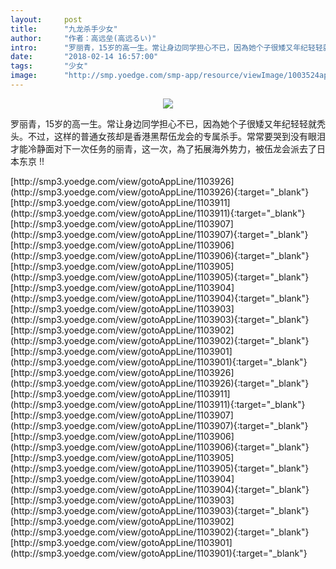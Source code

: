 ```yaml
---
layout:     post
title:      "九龙杀手少女"
author:     "作者：高远垒(高远るい)"
intro:      "罗丽青，15岁的高一生。常让身边同学担心不已，因為她个子很矮又年纪轻轻就秃头。不过，这样的普通女孩却是香港黑帮伍龙会的专属杀手。常常要哭到没有眼泪才能冷静面对下一次任务的丽青，这一次，為了拓展海外势力，被伍龙会派去了日本东京 !!"
date:       "2018-02-14 16:57:00"
tags:       "少女"
image:      "http://smp.yoedge.com/smp-app/resource/viewImage/1003524appline.png"
---
```

<div style="text-align: center">
<p><img src="http://smp.yoedge.com/smp-app/resource/viewImage/1003524appline.png"/></p>
</div>
<p class="post-meta">
<span>罗丽青，15岁的高一生。常让身边同学担心不已，因為她个子很矮又年纪轻轻就秃头。不过，这样的普通女孩却是香港黑帮伍龙会的专属杀手。常常要哭到没有眼泪才能冷静面对下一次任务的丽青，这一次，為了拓展海外势力，被伍龙会派去了日本东京 !!</span>
</p>
[http://smp3.yoedge.com/view/gotoAppLine/1103926](http://smp3.yoedge.com/view/gotoAppLine/1103926){:target="_blank"}
[http://smp3.yoedge.com/view/gotoAppLine/1103911](http://smp3.yoedge.com/view/gotoAppLine/1103911){:target="_blank"}
[http://smp3.yoedge.com/view/gotoAppLine/1103907](http://smp3.yoedge.com/view/gotoAppLine/1103907){:target="_blank"}
[http://smp3.yoedge.com/view/gotoAppLine/1103906](http://smp3.yoedge.com/view/gotoAppLine/1103906){:target="_blank"}
[http://smp3.yoedge.com/view/gotoAppLine/1103905](http://smp3.yoedge.com/view/gotoAppLine/1103905){:target="_blank"}
[http://smp3.yoedge.com/view/gotoAppLine/1103904](http://smp3.yoedge.com/view/gotoAppLine/1103904){:target="_blank"}
[http://smp3.yoedge.com/view/gotoAppLine/1103903](http://smp3.yoedge.com/view/gotoAppLine/1103903){:target="_blank"}
[http://smp3.yoedge.com/view/gotoAppLine/1103902](http://smp3.yoedge.com/view/gotoAppLine/1103902){:target="_blank"}
[http://smp3.yoedge.com/view/gotoAppLine/1103901](http://smp3.yoedge.com/view/gotoAppLine/1103901){:target="_blank"}
[http://smp3.yoedge.com/view/gotoAppLine/1103926](http://smp3.yoedge.com/view/gotoAppLine/1103926){:target="_blank"}
[http://smp3.yoedge.com/view/gotoAppLine/1103911](http://smp3.yoedge.com/view/gotoAppLine/1103911){:target="_blank"}
[http://smp3.yoedge.com/view/gotoAppLine/1103907](http://smp3.yoedge.com/view/gotoAppLine/1103907){:target="_blank"}
[http://smp3.yoedge.com/view/gotoAppLine/1103906](http://smp3.yoedge.com/view/gotoAppLine/1103906){:target="_blank"}
[http://smp3.yoedge.com/view/gotoAppLine/1103905](http://smp3.yoedge.com/view/gotoAppLine/1103905){:target="_blank"}
[http://smp3.yoedge.com/view/gotoAppLine/1103904](http://smp3.yoedge.com/view/gotoAppLine/1103904){:target="_blank"}
[http://smp3.yoedge.com/view/gotoAppLine/1103903](http://smp3.yoedge.com/view/gotoAppLine/1103903){:target="_blank"}
[http://smp3.yoedge.com/view/gotoAppLine/1103902](http://smp3.yoedge.com/view/gotoAppLine/1103902){:target="_blank"}
[http://smp3.yoedge.com/view/gotoAppLine/1103901](http://smp3.yoedge.com/view/gotoAppLine/1103901){:target="_blank"}


